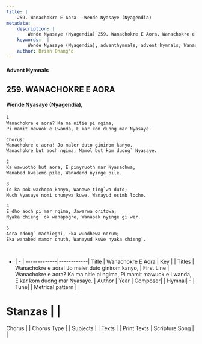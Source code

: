 ```yaml
---
title: |
    259. Wanachokre E Aora - Wende Nyasaye (Nyagendia)
metadata:
    description: |
        Wende Nyasaye (Nyagendia) 259. Wanachokre E Aora. Wanachokre e aora? Ka ma nitie pi ngima, Pi mamit mawuok e Lwanda, E kar kom duong mar Nyasaye.  Chorus: Wanachokre e aora! Jo maler duto ginirom kanyo, Wanachokre but aoch ngima, Mamol but kom duong` Nyasaye.  
    keywords:  |
        Wende Nyasaye (Nyagendia), adventhymnals, advent hymnals, Wanachokre E Aora, Wanachokre e aora? Ka ma nitie pi ngima, Pi mamit mawuok e Lwanda, E kar kom duong mar Nyasaye.. Wanachokre e aora! Jo maler duto ginirom kanyo,
    author: Brian Onang'o
---
```


#### Advent Hymnals
## 259. WANACHOKRE E AORA
####  Wende Nyasaye (Nyagendia),

```txt
1
Wanachokre e aora? Ka ma nitie pi ngima,
Pi mamit mawuok e Lwanda, E kar kom duong mar Nyasaye.

Chorus:
Wanachokre e aora! Jo maler duto ginirom kanyo,
Wanachokre but aoch ngima, Mamol but kom duong` Nyasaye.

2
Ka wawuotho but aora, E pinyruoth mar Nyasachwa,
Wanabed kwalemo pile, Wanadend nyinge pile.

3
To ka pok wachopo kanyo, Wanawe ting`wa duto;
Much Nyasaye nomi chunywa kuwe, Wanayud osimb locho.

4
E dho aoch pi mar ngima, Jawarwa oritowa;
Nyaka chieng` ok wanapogre, Wanapak nyinge gi wer.

5
Aora odong` machiegni, Eka wuodhewa norum;
Eka wanabed mamor chuth, Wanayud kuwe nyaka chieng`.




```

- |   -  |
-------------|------------|
Title | Wanachokre E Aora |
Key |  |
Titles | Wanachokre e aora! Jo maler duto ginirom kanyo, |
First Line | Wanachokre e aora? Ka ma nitie pi ngima, Pi mamit mawuok e Lwanda, E kar kom duong mar Nyasaye. |
Author | 
Year | 
Composer| |
Hymnal|  - |
Tune|  |
Metrical pattern | |
# Stanzas |  |
Chorus |  |
Chorus Type |  |
Subjects | |
Texts |  |
Print Texts | 
Scripture Song |  |
    
